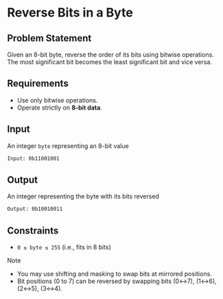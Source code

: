 # Reverse Bits in a Byte

## Problem Statement

Given an 8-bit byte, reverse the order of its bits using bitwise operations. The most significant bit becomes the least significant bit and vice versa.

## Requirements

- Use only bitwise operations.
- Operate strictly on **8-bit data**.

## Input

An integer `byte` representing an 8-bit value

```bash
Input: 0b11001001
```

## Output

An integer representing the byte with its bits reversed

```bash
Output: 0b10010011
```

## Constraints

- `0 ≤ byte ≤ 255` (i.e., fits in 8 bits)

> [!NOTE]
>
> - You may use shifting and masking to swap bits at mirrored positions.
> - Bit positions (0 to 7) can be reversed by swapping bits (0↔7), (1↔6), (2↔5), (3↔4).
